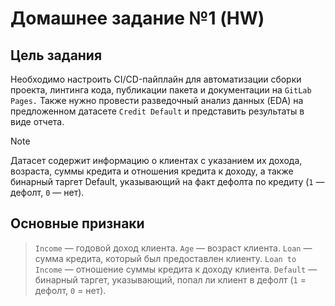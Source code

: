 # Домашнее задание №1 (HW)

## Цель задания
Необходимо настроить CI/CD-пайплайн для автоматизации сборки проекта, линтинга кода, публикации пакета и документации на `GitLab Pages.` Также нужно провести разведочный анализ данных (EDA) на предложенном датасете `Credit Default` и представить результаты в виде отчета.

> [!NOTE]
Датасет содержит информацию о клиентах с указанием их дохода, возраста, суммы кредита и отношения кредита к доходу, а также бинарный таргет Default, указывающий на факт дефолта по кредиту (`1` — дефолт, `0` — нет).

## Основные признаки

> `Income` — годовой доход клиента.
> `Age` — возраст клиента.
> `Loan` — сумма кредита, который был предоставлен клиенту.
> `Loan to Income` — отношение суммы кредита к доходу клиента.
> `Default` — бинарный таргет, указывающий, попал ли клиент в дефолт (`1` = дефолт, `0` = нет).